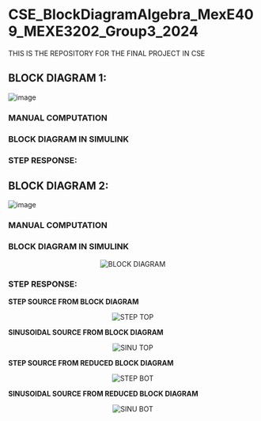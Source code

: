 # CSE_BlockDiagramAlgebra_MexE409_MEXE3202_Group3_2024
THIS IS THE REPOSITORY FOR THE FINAL PROJECT IN CSE
<div align="center">
  


</div>

## BLOCK DIAGRAM 1: 
![image](https://github.com/KanFudz/CSE_BlockDiagramAlgebra_MexE409_MEXE3202_Group3_2024/assets/157684612/e3c19b5e-49a8-4336-8b6e-89f729e1df60)
<br>

### **MANUAL COMPUTATION**
<div align="center">
</div>

### **BLOCK DIAGRAM IN SIMULINK**
<div align="center">
</div>

### **STEP RESPONSE:**

<div align="center">
</div>

## BLOCK DIAGRAM 2:
![image](https://github.com/KanFudz/CSE_BlockDiagramAlgebra_MexE409_MEXE3202_Group3_2024/assets/157684612/6e726fb5-249a-48e2-b895-ef0cd0a31694)

### **MANUAL COMPUTATION**
<div align="center">
</div>

### **BLOCK DIAGRAM IN SIMULINK**
<div align="center">
  
![BLOCK DIAGRAM](https://github.com/KanFudz/CSE_BlockDiagramAlgebra_MexE409_MEXE3202_Group3_2024/assets/157782959/2f10a5c0-6fd8-4245-9cf1-63ab3f4d6593)  

</div>

### **STEP RESPONSE:**

**STEP SOURCE FROM BLOCK DIAGRAM**
<div align="center">

![STEP TOP](https://github.com/KanFudz/CSE_BlockDiagramAlgebra_MexE409_MEXE3202_Group3_2024/assets/157782959/70bd0c25-3a90-48e9-aec0-0577ff3320a5)
  
</div>

**SINUSOIDAL SOURCE FROM BLOCK DIAGRAM**
<div align="center">

  ![SINU TOP](https://github.com/KanFudz/CSE_BlockDiagramAlgebra_MexE409_MEXE3202_Group3_2024/assets/157782959/f0d993de-9b1f-41b9-87c4-09b5cfe259ac)
  
</div>

**STEP SOURCE FROM REDUCED BLOCK DIAGRAM**
<div align="center">

  ![STEP BOT](https://github.com/KanFudz/CSE_BlockDiagramAlgebra_MexE409_MEXE3202_Group3_2024/assets/157782959/6d444a5f-d740-418d-b319-f7fccf1eb114)
  
</div>

**SINUSOIDAL SOURCE FROM REDUCED BLOCK DIAGRAM**
<div align="center">

  ![SINU BOT](https://github.com/KanFudz/CSE_BlockDiagramAlgebra_MexE409_MEXE3202_Group3_2024/assets/157782959/256854cf-93e9-47c9-96df-83bb58e264b3)
  
</div>

